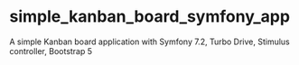 # simple_kanban_board_symfony_app
A simple Kanban board application with Symfony 7.2, Turbo Drive, Stimulus controller, Bootstrap 5
